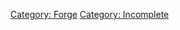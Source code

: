 [Category: Forge](Category:_Forge "wikilink") [Category:
Incomplete](Category:_Incomplete "wikilink")
